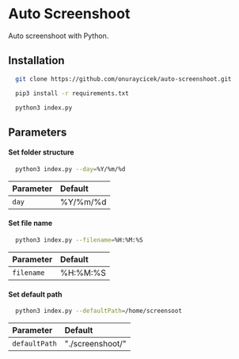 
# Auto Screenshoot

Auto screenshoot with Python.

## Installation


```bash
  git clone https://github.com/onuraycicek/auto-screenshoot.git
```
```bash
  pip3 install -r requirements.txt
```
```bash
  python3 index.py
```
    
## Parameters

#### Set folder structure

```bash
  python3 index.py --day=%Y/%m/%d
```

| Parameter |  Default |
| :-------- |  :------------------------- |
| `day` | %Y/%m/%d |


  #### Set file name

```bash
  python3 index.py --filename=%H:%M:%S
```

| Parameter |  Default | 
| :-------- |  :------------------------- | 
| `filename` |%H:%M:%S |



  #### Set default path

```bash
  python3 index.py --defaultPath=/home/screensoot
```

| Parameter |  Default | 
| :-------- |  :------------------------- | 
| `defaultPath` | "./screenshoot/" |
